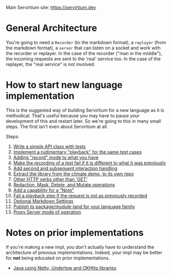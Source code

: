 Main Servirtium site: https://servirtium.dev

# General Architecture

You're going to need a `Recorder` (to the markdown format), a `replayer` (from the markdown format), a `server` that can listen on a 
socket and work with the recorder or replayer. In the case of the recorder ("man in the middle"), the incoming requests are sent to the 'real' service too. 
In the case of the replayer, the "real service" is not involved.  

# How to start new language implementation

This is the suggested way of building Servirtium for a new language as it is methodical. That's useful because you may 
have to pause your development of this and restart later. So we're going to this in many small steps. The first isn't 
even about Servirtium at all.

Steps:

1. [Write a simple API class with tests](./starting-a-new-implementation-step-1.md)
2. [Implement a rudimentary "playback" for the same test cases](./starting-a-new-implementation-step-2.md)
3. [Adding "record" mode to what you have](./starting-a-new-implementation-step-3.md)
4. [Make the recording of a test fail if it is different to what it was previously](./starting-a-new-implementation-step-4.md)
5. [Add second and subsequent interaction handling](./starting-a-new-implementation-step-5.md)
6. [Extract the library from the climate demo, to its own repo](./starting-a-new-implementation-step-6.md)
7. [Other HTTP verbs other than 'GET'](./starting-a-new-implementation-step-7.md)
8. [Redaction, Mask, Delete, and Mutate operations](./starting-a-new-implementation-step-8.md)
9. [Add a capability for a "Note"](./starting-a-new-implementation-step-9.md)
10. [Fail a playback step if the request is not as previously recorded](./starting-a-new-implementation-step-10.md)
11. [Optional Markdown Settings](./starting-a-new-implementation-step-11.md)
12. [Publish to package/module-land for your language family](./starting-a-new-implementation-step-12.md)
13. [Proxy Server mode of operation](./starting-a-new-implementation-step-13.md)

# Notes on prior implementations

If you're making a new impl, you don't actually have to understand the architecture of previous implementations. Indeed, your impl may be better for **not** being educated on prior implementations.

* [Java using Netty, Undertow and OKHttp libraries](java-version-architecture.md)

